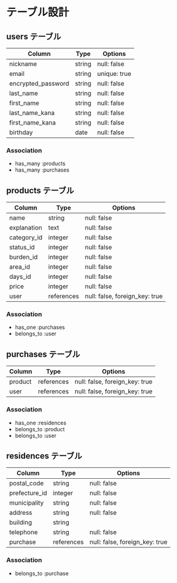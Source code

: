 # テーブル設計

## users テーブル

| Column             | Type   | Options      |
| ------------------ | ------ | ------------ |
| nickname           | string | null: false  |
| email              | string | unique: true |
| encrypted_password | string | null: false  | 
| last_name          | string | null: false  |
| first_name         | string | null: false  |
| last_name_kana     | string | null: false  |
| first_name_kana    | string | null: false  |
| birthday           | date   | null: false  |

### Association

- has_many :products
- has_many :purchases

## products テーブル

| Column      | Type       | Options                        |
| ----------- | ---------- | ------------------------------ | 
| name        | string     | null: false                    |
| explanation | text       | null: false                    |
| category_id | integer    | null: false                    | 
| status_id   | integer    | null: false                    |
| burden_id   | integer    | null: false                    |
| area_id     | integer    | null: false                    |
| days_id     | integer    | null: false                    |
| price       | integer    | null: false                    |
| user        | references | null: false, foreign_key: true |

### Association

- has_one :purchases
- belongs_to :user

##  purchases テーブル

| Column        | Type       | Options                        |
| ------------- | ---------- | ------------------------------ | 
| product       | references | null: false, foreign_key: true |
| user          | references | null: false, foreign_key: true |

### Association

- has_one :residences
- belongs_to :product
- belongs_to :user

## residences テーブル

| Column        | Type       | Options                        |
| ------------- | ---------- | ------------------------------ | 
| postal_code   | string     | null: false                    |
| prefecture_id | integer    | null: false                    |
| municipality  | string     | null: false                    | 
| address       | string     | null: false                    |
| building      | string     |                                |
| telephone     | string     | null: false                    |
| purchase      | references | null: false, foreign_key: true |

### Association

- belongs_to :purchase